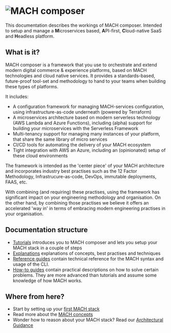 # ![MACH composer](./_img/logo.png)

This documentation describes the workings of MACH composer. Intended to setup and manage a **M**icroservices based, **A**PI-first, **C**loud-native SaaS and **H**eadless platform.

## What is it?

MACH composer is a framework that you use to orchestrate and extend modern digital commerce & experience platforms, based on MACH technologies and cloud native services. It provides a standards-based, future-proof tool-set and methodology to hand to your teams when building these types of platforms.

It includes:

- A configuration framework for managing MACH-services configuration, using infrastructure-as-code underneath (powered by Terraform)
- A microservices architecture based on modern serverless technology (AWS Lambda and Azure Functions), including (alpha) support for building your microservices with the Serverless Framework
- Multi-tenancy support for managing many instances of your platform, that share the same library of micro services
- CI/CD tools for automating the delivery of your MACH ecosystem
- Tight integration with AWS an Azure, including an (opinionated) setup of these cloud environments

The framework is intended as the 'center piece' of your MACH architecture and incorporates industry best practises such as the 12 Factor Methodology, Infrastrucure-as-code, DevOps, immutable deployments, FAAS, etc.

With combining (and requiring) these practises, using the framework has significant impact on your engineering methodology and organisation. On the other hand, by combining those practises we believe it offers an accelerated 'way in' in terms of embracing modern engineering practises in your organisation.

## Documentation structure

- [Tutorials](./tutorial/intro.md) introduces you to MACH composer and lets you setup your MACH stack in a couple of steps
- [Explanations](./topics/concepts.md) explanations of concepts, best practises and techniques
- [Reference guides](./reference/index.md) contain technical reference for the MACH syntax and usage of the CLI.
- [How-to guides](./howto/index.md) contain practical descriptions on how to solve certain problems. They are more advanced than tutorials and assume some knowledge of how MACH works.

## Where from here?

- Start by setting up your [first MACH stack](./tutorial/intro.md)
- Read more about the [MACH concepts](./topics/concepts.md)
- Wonder how to reason about your MACH stack? Read our [Architectural Guidance](./topics/architecture/index.md)